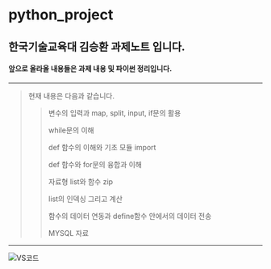 # python_project

## 한국기술교육대 김승환 과제노트 입니다.
#### 앞으로 올라올 내용들은 과제 내용 및 파이썬 정리입니다.
------------------------------

> 현재 내용은 다음과 같습니다.
>    > 변수의 입력과 map, split, input, if문의 활용
>    > 
>    > while문의 이해
>    > 
>    > def 함수의 이해와 기초 모듈 import
>    > 
>    > def 함수와 for문의 융합과 이해
>    > 
>    > 자료형 list와 함수 zip
>    > 
>    > list의 인덱싱 그리고 계산
>    > 
>    > 함수의 데이터 연동과 define함수 안에서의 데이터 전송
>    > 
>    > MYSQL 자료
----------------------------------
![VS코드](https://user-images.githubusercontent.com/80444565/123952796-75134c00-d9e1-11eb-85f7-b7c9cd786ed9.PNG)

